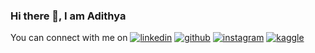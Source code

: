 ### Hi there 👋, I am Adithya


You can connect with me on
[![linkedin](https://camo.githubusercontent.com/a80d00f23720d0bc9f55481cfcd77ab79e141606829cf16ec43f8cacc7741e46/68747470733a2f2f696d672e736869656c64732e696f2f62616467652f4c696e6b6564496e2d3030373742353f7374796c653d666f722d7468652d6261646765266c6f676f3d6c696e6b6564696e266c6f676f436f6c6f723d7768697465)][1]  [![github](https://user-images.githubusercontent.com/66916445/122378060-3f9f4500-cf83-11eb-8567-d1812f1c3e4f.png)][2]  [![instagram](https://user-images.githubusercontent.com/66916445/122378528-a91f5380-cf83-11eb-97f2-3a5dd87f46ed.png)][3]  [![kaggle](https://user-images.githubusercontent.com/66916445/122379513-8f324080-cf84-11eb-920c-1c5dc5dbfb23.png)][4]  
<!--
**AdithyaSanyal/AdithyaSanyal** is a ✨ _special_ ✨ repository because its `README.md` (this file) appears on your GitHub profile.

Here are some ideas to get you started:

- 🔭 I’m currently working on ...
- 🌱 I’m currently learning ...
- 👯 I’m looking to collaborate on ...
- 🤔 I’m looking for help with ...
- 💬 Ask me about ...
- 📫 How to reach me: ...
- 😄 Pronouns: ...
- ⚡ Fun fact: ...
-->

[1]: https://www.linkedin.com/in/adithya-sanyal-9371a8191/
[2]: https://github.com/AdithyaSanyal/
[3]: https://www.instagram.com/adithyasanyal2410/
[4]: https://www.kaggle.com/adithyasanyal
